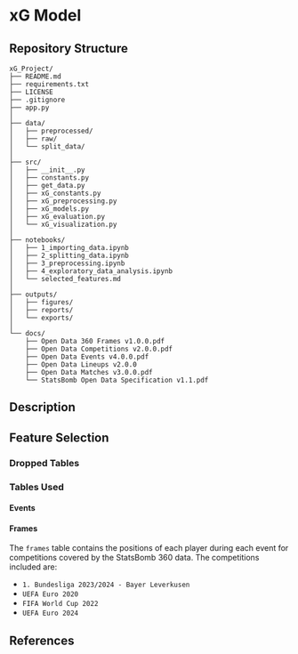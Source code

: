 # xG Model

## Repository Structure

```
xG_Project/
├── README.md
├── requirements.txt
├── LICENSE
├── .gitignore
├── app.py
│
├── data/
│   ├── preprocessed/
│   ├── raw/
│   └── split_data/
│
├── src/
│   ├── __init__.py
│   ├── constants.py
│   ├── get_data.py
│   ├── xG_constants.py
│   ├── xG_preprocessing.py
│   ├── xG_models.py
│   ├── xG_evaluation.py
│   └── xG_visualization.py
│
├── notebooks/
│   ├── 1_importing_data.ipynb
│   ├── 2_splitting_data.ipynb
│   ├── 3_preprocessing.ipynb
│   ├── 4_exploratory_data_analysis.ipynb
│   └── selected_features.md
│
├── outputs/
│   ├── figures/
│   ├── reports/
│   └── exports/
│
└── docs/
    ├── Open Data 360 Frames v1.0.0.pdf
    ├── Open Data Competitions v2.0.0.pdf
    ├── Open Data Events v4.0.0.pdf
    ├── Open Data Lineups v2.0.0
    ├── Open Data Matches v3.0.0.pdf
    └── StatsBomb Open Data Specification v1.1.pdf
```


## Description

## Feature Selection

### Dropped Tables

### Tables Used

#### Events

#### Frames

The `frames` table contains the positions of each player during each event for competitions covered by the StatsBomb 360 data. The competitions included are:

- `1. Bundesliga 2023/2024 - Bayer Leverkusen`
- `UEFA Euro 2020`
- `FIFA World Cup 2022`
- `UEFA Euro 2024`

## References